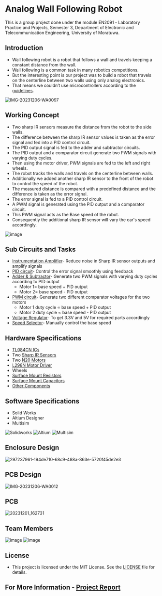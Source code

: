 # Analog Wall Following Robot
This is a group project done under the module EN2091 - Laboratory Practice and Projects, Semester 3, Department of Electronic and Telecommunication Engineering, University of Moratuwa. 

## Introduction

*  Wall following robot is a robot that follows a wall and travels keeping a constant distance from the wall. 
*  Wall following is a common task in many robotics competitions.
*  But the interesting point is our project was to build a robot that travels on the centerline between two walls using only analog electronics.
*  That means we couldn’t use microcontrollers according to the [guidelines](https://github.com/Sahanmin/Analog-Wall-Following-Car/blob/main/Project_Guidelines.pdf).

![IMG-20231206-WA0097](https://github.com/Sahanmin/Analog-Wall-Following-Car/assets/106037441/241e426e-1c0c-4cf3-a58a-3e9705a20f41)

## Working Concept

*  Two sharp IR sensors measure the distance from the robot to the side walls.
*  The difference between the sharp IR sensor values is taken as the error signal and fed into a PID control circuit.
*  The PID output signal is fed to the adder and subtractor circuits.
*  The PID output and a comparator circuit generate two PWM signals with varying duty cycles.
*  Then using the motor driver, PWM signals are fed to the left and right wheels.
*  The robot tracks the walls and travels on the centerline between walls.
*  Additionally we added another sharp IR sensor to the front of the robot to control the speed of the robot.
*  The measured distance is compared with a predefined distance and the difference is taken as the error signal.
*  The error signal is fed to a PID control circuit.
*  A PWM signal is generated using the PID output and a comparator circuit.
*  This PWM signal acts as the Base speed of the robot.
*  Consequently the additional sharp IR sensor will vary the car's speed accordingly.

![image](https://github.com/Sahanmin/Analog-Wall-Following-Car/assets/106037441/49f70bd2-af03-46a3-9955-452a3b607f5d)

## Sub Circuits and Tasks

* [Instrumentation Amplifier](https://github.com/Sahanmin/Analog-Wall-Following-Car/blob/main/Circuits/Instrumentation%20Amplifier.jpg)- Reduce noise in Sharp IR sensor outputs and amplify signals
* [PID circuit](https://github.com/Sahanmin/Analog-Wall-Following-Car/blob/main/Circuits/PID.jpg)- Control the error signal smoothly using feedback
* [Adder & Subtractor](https://github.com/Sahanmin/Analog-Wall-Following-Car/blob/main/Circuits/Adder%20%26%20Substractor.jpg)- Generate two PWM signals with varying duty cycles according to PID output
	* Motor 1= base speed + PID output
	* Motor 2= base speed - PID output
* [PWM circuit](https://github.com/Sahanmin/Analog-Wall-Following-Car/blob/main/Circuits/PWM.jpg)- Generate two different comparator voltages for the two motors
	* Motor 1 duty cycle ∝ base speed + PID output
	* Motor 2 duty cycle ∝ base speed - PID output
* [Voltage Regulator](https://github.com/Sahanmin/Analog-Wall-Following-Car/blob/main/Circuits/Voltage%20Regulator.png)- To get 3.3V and 5V for required parts accordingly
* [Speed Selector](https://github.com/Sahanmin/Analog-Wall-Following-Car/blob/main/Circuits/Speed%20Selector.png)- Manually control the base speed

## Hardware Specifications

* [TL084CN ICs](https://github.com/Sahanmin/Analog-Wall-Following-Car/blob/main/data%20sheets/TL084CN_GeneralPurposeAmplifier.pdf)
* Two [Sharp IR Sensors](https://github.com/Sahanmin/Analog-Wall-Following-Car/blob/main/data%20sheets/Sharp%20IR%20Sensor.pdf) 
* Two [N20 Motors](https://github.com/Sahanmin/Analog-Wall-Following-Car/blob/main/data%20sheets/GA12-N20%20Motor.pdf)
* [L298N Motor Driver](https://github.com/Sahanmin/Analog-Wall-Following-Car/blob/main/data%20sheets/L298%20Motor%20Driver.PDF)
* Wheels
* [Surface Mount Resistors](https://github.com/Sahanmin/Analog-Wall-Following-Car/blob/main/Components/resistors.png)
* [Surface Mount Capacitors](https://github.com/Sahanmin/Analog-Wall-Following-Car/blob/main/Components/capacitors.png)
* [Other Components](https://github.com/Sahanmin/Analog-Wall-Following-Car/blob/main/Components/other%20components.png)

## Software Specifications

* Solid Works
* Altium Designer
* Multisim

![Solidworks](https://img.shields.io/badge/Solid_Works_-red)
![Altium](https://img.shields.io/badge/Altium_Designer_-%23A5915F?logo=altiumdesigner&logoColor=white)
![Multisim](https://img.shields.io/badge/Multisim_-%2357B685?logo=multisim&logoColor=white)


## Enclosure Design

![297237961-194de710-68c9-488a-863e-5720f45de2e3](https://github.com/LasithaAmarasinghe/Analog-Wall-Follow-Robot/assets/106037441/2d6a547f-fbf7-422a-8413-5abb84247a53)

## PCB Design

![IMG-20231206-WA0012](https://github.com/LasithaAmarasinghe/Analog-Wall-Follow-Robot/assets/106037441/a627905f-60ce-4cc6-8d41-3c2be5a326dd)

## PCB

![20231201_162731](https://github.com/LasithaAmarasinghe/Analog-Wall-Follow-Robot/assets/106037441/6fb28673-3319-4657-9a23-ef2d5f0c3bc5)

## Team Members

![image](https://github.com/LasithaAmarasinghe/Analog-Wall-Follow-Robot/assets/106037441/5d1eefcf-3d5b-4ee2-8885-1eb820ad0053)
![image](https://github.com/LasithaAmarasinghe/Analog-Wall-Follow-Robot/assets/106037441/5746e874-041f-421d-990f-f92470da315d)



## License
 
 * This project is licensed under the MIT License. See the [LICENSE](MIT-LICENSE.txt) file for details.
   
## For More Information - [Project Report](https://github.com/Sahanmin/Analog-Wall-Following-Car/blob/main/Project_Report.pdf)
